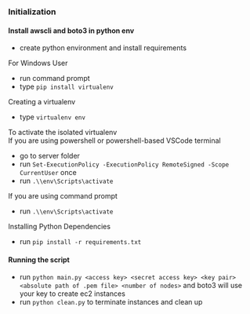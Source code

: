 ### Initialization

#### Install awscli and boto3 in python env
- create python environment and install requirements

For Windows User
- run command prompt
- type `pip install virtualenv`

Creating a virtualenv
- type `virtualenv env`

To activate the isolated virtualenv  
If you are using powershell or powershell-based VSCode terminal
- go to server folder
- run `Set-ExecutionPolicy -ExecutionPolicy RemoteSigned -Scope CurrentUser` once
- run `.\\env\Scripts\activate`

If you are using command prompt
- run `.\\env\Scripts\activate`

Installing Python Dependencies
- run `pip install -r requirements.txt`

#### Running the script

- run `python main.py <access key> <secret access key> <key pair> <absolute path of .pem file> <number of nodes>` and boto3 will use your key to create ec2 instances
- run `python clean.py` to terminate instances and clean up
